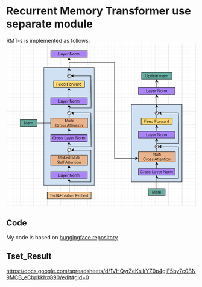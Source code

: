 # Recurrent Memory Transformer use separate module

RMT-s is implemented as follows:
![**RMT-S**](img/rmt-s.png?raw=True)


## Code
My code is based on [huggingface repository](https://github.com/huggingface/transformers)


## Tset_Result
https://docs.google.com/spreadsheets/d/1VHQyrZeKsikYZ0p4giF5by7c0BN9MCB_eCbpkkhxG90/edit#gid=0
